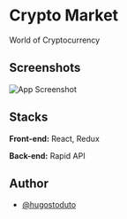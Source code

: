 
# Crypto Market

World of Cryptocurrency

## Screenshots

![App Screenshot](https://static.wixstatic.com/media/afe1f6_c2e318cc524344f58700771b16e5b9e7~mv2.png)


## Stacks

**Front-end:** React, Redux

**Back-end:** Rapid API


## Author

- [@hugostoduto](https://www.github.com/hugostoduto)

